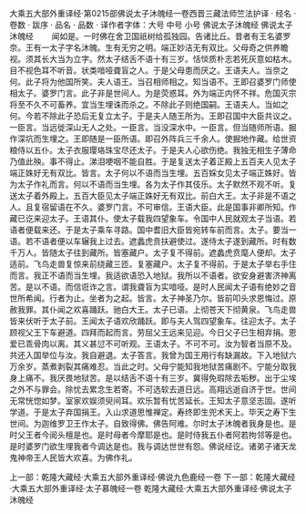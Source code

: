 大乘五大部外重译经·第0215部佛说太子沐魄经一卷西晋三藏法师竺法护译
· 经名 · 卷数 · 跋序
· 品名 · 品数 · 译作者字体：大号 中号 小号
佛说太子沐魄经
佛说太子沐魄经
　　闻如是。一时佛在舍卫国祇树给孤独园。告诸比丘。昔者有王名婆罗奈。王有一太子字名沐魄。生有无穷之明。端正妙洁无有双比。父母奇之供养瞻视。须其长大当为立字。然太子结舌不语十有三岁。恬惔质朴志若死灰意如枯木。目不视色耳不听音。状类喑哑聋盲之人。于是父母患而厌之。王语夫人。当奈之何。此子将为他国所笑。夫人语王。当召相师相之。知当语不。王即召婆罗门师使相太子。婆罗门言。此子非是世间人。为是荧惑耳。外为端正内怀不祥。危国灭宗将至不久不可畜养。宜当生埋诛而杀之。不除此子则绝国嗣。王语夫人。当如之何。今若不除此子恐后无复立太子。于是夫人随王所为。王即召国中大臣共议之。一臣言。当远徙深山无人之处。一臣言。当没深水中。一臣言。但当随师所语。掘作深坑而生埋之。王即随是一臣所语。即召外阵兵三千余人。使掘地作藏。给世资粮侍以五仆。太子衣服璎珞珠宝尽还太子。于是夫人心欲伤绝。我独无相生子薄命乃值此殃。事不得止。涕泪哽咽不能自胜。于是复送太子着正殿上五百夫人见太子端正姝好无有双比。皆言。太子何以不语而当生埋。五百婇女见太子端正姝好。皆为太子作礼而言。何以不语而当生埋。各为太子作其伎乐。太子默然不观不听。复送太子着外殿上。五百大臣见太子端正姝好无有双比。前白大王。太子非是不语之人。且复宿留语在不久。婆罗门言。不可审信。王语大臣。此是国事非卿所知。作藏已讫来迎太子。王语其仆。使太子载我四望象车。令国中人民就观太子当语。若语者便载来还。于是太子乘车寻路。国中耆旧大臣皆宛转车前而言。太子。要当一语。若不语者便以车辗我上过去。遮蠡虎贲扶避使过。遂侍太子遂到藏所。时有数千万人。皆随太子往到藏所。皆塞藏户。太子复不得前。遮蠡虎贲麾人便却。太子适前。飞鸟走兽复惊来前绕藏三匝。复塞藏户。太子复不得前。于是太子举右手住而言。我正不语而当生埋。我适欲语恐入地狱。我所以不语者。欲安身避害济神离苦。是以不语。而信诳诈之言。谓我聋盲为实喑哑。是时人民闻太子语有绝妙之音世所希闻。行者为止。坐者为之起。皆言。太子神圣乃尔。皆前叩头求恩悔过。原赦我罪。其仆闻之欢喜踊跃。驰白大王。太子已语。上彻苍天下彻黄泉。飞鸟走兽皆来伏听于太子前。王闻太子语欢欣踊跃。即与夫人驾四望象车。往迎太子。太子顾视父王下车避道。四拜而起而言。劳屈父王远来见迎。今日父子已生相弃捐。恩爱已乖骨肉以离。其义甚愆不可听观。王语太子。不可不可。汝为智者当原不及。共还入国举位与汝。我自避退。太子答言。我曾为国王用行有缺漏故。下入地狱六万余岁。蒸煮剥裂其痛难忍。当此之时。父母宁能知我地狱苦痛剧不。宁能分取我身上痛不。我厌畏地狱苦。是以结舌不语十有三岁。冀得免瑕除去垢秽。出于尘埃之外不与罪会。除忧去累念生若寄。不可选软去道日远。高翔远逝自济于世。世间无常恍惚如梦。室家欢娱须臾间耳。欢乐暂有忧苦延长。王知太子意坚志固。遂听学道。于是太子弃国捐王。入山求道思惟禅定。寿终即生兜术天上。毕天之寿下生世间。为迦维罗卫王作太子。自致得佛。佛告阿难。尔时太子沐魄者我身是也。是时父王者今阅头檀是也。是时母者今摩耶是也。是时侍我五仆者阿若拘邻等是也。是时婆罗门欲生埋我者今调达是也。我与调达世世有怨。佛说经讫。诸弟子诸天龙鬼神帝王人民皆大欢喜。为佛作礼。

上一部：乾隆大藏经·大乘五大部外重译经·佛说九色鹿经一卷
下一部：乾隆大藏经·大乘五大部外重译经·太子慕魄经一卷
乾隆大藏经·大乘五大部外重译经·佛说太子沐魄经